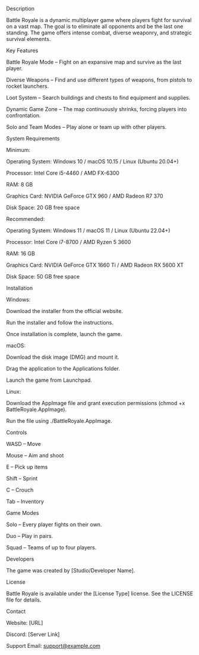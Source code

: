 Description

Battle Royale is a dynamic multiplayer game where players fight for survival on a vast map. The goal is to eliminate all opponents and be the last one standing. The game offers intense combat, diverse weaponry, and strategic survival elements.

Key Features

Battle Royale Mode – Fight on an expansive map and survive as the last player.

Diverse Weapons – Find and use different types of weapons, from pistols to rocket launchers.

Loot System – Search buildings and chests to find equipment and supplies.

Dynamic Game Zone – The map continuously shrinks, forcing players into confrontation.

Solo and Team Modes – Play alone or team up with other players.

System Requirements

Minimum:

Operating System: Windows 10 / macOS 10.15 / Linux (Ubuntu 20.04+)

Processor: Intel Core i5-4460 / AMD FX-6300

RAM: 8 GB

Graphics Card: NVIDIA GeForce GTX 960 / AMD Radeon R7 370

Disk Space: 20 GB free space

Recommended:

Operating System: Windows 11 / macOS 11 / Linux (Ubuntu 22.04+)

Processor: Intel Core i7-8700 / AMD Ryzen 5 3600

RAM: 16 GB

Graphics Card: NVIDIA GeForce GTX 1660 Ti / AMD Radeon RX 5600 XT

Disk Space: 50 GB free space

Installation

Windows:

Download the installer from the official website.

Run the installer and follow the instructions.

Once installation is complete, launch the game.

macOS:

Download the disk image (DMG) and mount it.

Drag the application to the Applications folder.

Launch the game from Launchpad.

Linux:

Download the AppImage file and grant execution permissions (chmod +x BattleRoyale.AppImage).

Run the file using ./BattleRoyale.AppImage.

Controls

WASD – Move

Mouse – Aim and shoot

E – Pick up items

Shift – Sprint

C – Crouch

Tab – Inventory

Game Modes

Solo – Every player fights on their own.

Duo – Play in pairs.

Squad – Teams of up to four players.

Developers

The game was created by [Studio/Developer Name].

License

Battle Royale is available under the [License Type] license. See the LICENSE file for details.

Contact

Website: [URL]

Discord: [Server Link]

Support Email: support@example.com
